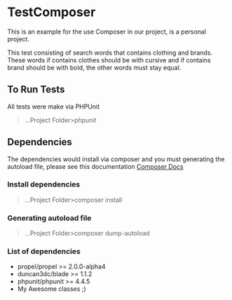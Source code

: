# TestComposer

This is an example for the use Composer in our project, is a personal project.

This test consisting of search words that contains clothing and brands. These words if contains clothes should be with cursive and if contains brand should be with bold, the other words must stay equal.

## To Run Tests

All tests were make via PHPUnit

> ...Project Folder>phpunit

## Dependencies

The dependencies would install via composer and you must generating the autoload file, please see this documentation [Composer Docs](https://getcomposer.org/doc/)

### Install dependencies

> ...Project Folder>composer install

### Generating autoload file

> ...Project Folder>composer dump-autoload

### List of dependencies

* propel/propel >= 2.0.0-alpha4
* duncan3dc/blade >= 1.1.2
* phpunit/phpunit >= 4.4.5
* My Awesome classes ;)
